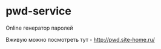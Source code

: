 pwd-service
===========

Online генератор паролей

Вживую можно посмотреть тут - http://pwd.site-home.ru/
